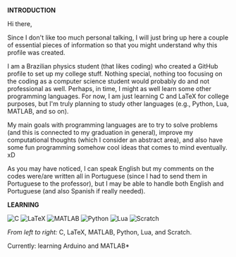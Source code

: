 **INTRODUCTION**

Hi there,


Since I don't like too much personal talking, I will just bring up here a couple of essential pieces of information so that you might understand why this profile was created.

I am a Brazilian physics student (that likes coding) who created a GitHub profile to set up my college stuff. Nothing special, nothing too focusing on the coding as a computer science student would probably do and not professional as well. Perhaps, in time, I might as well learn some other programming languages. For now, I am just learning C and LaTeX for college purposes, but I'm truly planning to study other languages (e.g., Python, Lua, MATLAB, and so on).

My main goals with programming languages are to try to solve problems (and this is connected to my graduation in general), improve my computational thoughts (which I consider
an abstract area), and also have some fun programming somehow cool ideas that comes to mind eventually. xD

As you may have noticed, I can speak English but my comments on the codes were/are written all in Portuguese (since I had to send them in Portuguese to the professor), but I may be able
to handle both English and Portuguese (and also Spanish if really needed). 


**LEARNING**

![C](https://i.imgur.com/l6Mfyrw.png) ![LaTeX](https://i.imgur.com/BKQFSx0.png) ![MATLAB](https://i.imgur.com/EQOTmVH.png) ![Python](https://i.imgur.com/c7FIJIB.png) ![Lua](https://i.imgur.com/GcES0FL.png) ![Scratch](https://i.imgur.com/9VbWrGh.png)

_From left to right:_ C, LaTeX, MATLAB, Python, Lua, and Scratch.



Currently: learning Arduino and MATLAB*



